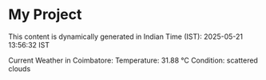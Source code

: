 # My Project

This content is dynamically generated in Indian Time (IST): 2025-05-21 13:56:32 IST


Current Weather in Coimbatore:
Temperature: 31.88 °C
Condition: scattered clouds
